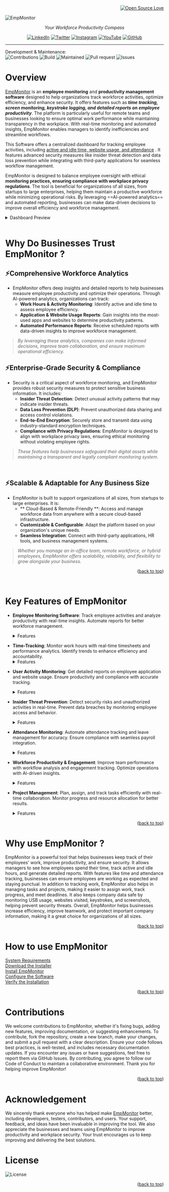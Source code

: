 <a id ="readme-top"></a>
<br>
<div align = "right">

[![Open Source Love](https://firstcontributions.github.io/open-source-badges/badges/open-source-v1/open-source.png)]()
</div>

![EmpMonitor](/assets/Logo.webp)
<p align = "center"><i>Your Workforce Productivity Compass</i></p></b>


<!-- <div align="right">

![MOTO](https://img.shields.io/badge/Your%20Workforce%20Productivity%20Compass-8A2BE2)

</div> -->



<div align = "center">

[![LinkedIn](https://img.shields.io/badge/LinkedIn-%230A66C2.svg?style=for-the-badge&logo=linkedin&logoColor=white)](https://www.linkedin.com/) [![Twitter](https://img.shields.io/badge/Twitter-%231DA1F2.svg?style=for-the-badge&logo=twitter&logoColor=white)](https://twitter.com/) [![Instagram](https://img.shields.io/badge/Instagram-%23E4405F.svg?style=for-the-badge&logo=instagram&logoColor=white)](https://www.instagram.com/) [![YouTube](https://img.shields.io/badge/YouTube-%23FF0000.svg?style=for-the-badge&logo=youtube&logoColor=white)](https://www.youtube.com/) [![GitHub](https://img.shields.io/badge/GitHub-%23181717.svg?style=for-the-badge&logo=github&logoColor=white)](https://github.com/)

</div>

---

Development & Maintenance:   
![Contributions](https://img.shields.io/badge/contributions-Welcome-purple) ![Build](https://img.shields.io/badge/build-Passing-brightgreen)  ![Maintained](https://img.shields.io/badge/maintained-Yes-blue)  ![Pull request](https://img.shields.io/badge/pull-request-count) ![Issues](https://img.shields.io/badge/Issues-faced-red) 


# Overview 

 <a href="https://app.empmonitor.com/amember/login">EmpMonitor</a> is an **employee monitoring** and **productivity management software** designed to help organizations track workforce activities, optimize efficiency, and enhance security. It offers features such as **_time tracking, screen monitoring, keystroke logging, and detailed reports on employee productivity_**. The platform is particularly useful for remote teams and businesses looking to ensure optimal work performance while maintaining transparency in the workplace. With real-time monitoring and automated insights, EmpMonitor enables managers to identify inefficiencies and streamline workflows.

This Software offers a centralized dashboard for tracking employee activities, including <a href="#key-features-of-empmonitor">active and idle time, website usage, and attendance</a> . It features advanced security measures like insider threat detection and data loss prevention while integrating with third-party applications for seamless workflow management.

EmpMonitor is designed to balance employee oversight with ethical **monitoring practices, ensuring compliance with workplace privacy regulations**. The tool is beneficial for organizations of all sizes, from startups to large enterprises, helping them maintain a productive workforce while minimizing operational risks. By leveraging ==AI-powered analytics== and automated reporting, businesses can make data-driven decisions to improve overall efficiency and workforce management.

 <details>
  <summary>Dashboard Preview</summary>
      <img src="/assets/Dashboard.png" alt = "Dashboard Preview" width ="1200" height = "600 "></img>
  </details>

<br>


# Why Do Businesses Trust EmpMonitor ?
## ⚡Comprehensive Workforce Analytics

- EmpMonitor offers deep insights and detailed reports to help businesses measure employee productivity and optimize their operations. Through AI-powered analytics, organizations can track:
    - **Work Hours & Activity Monitoring**: Identify active and idle time to assess employee efficiency.
    - **Application & Website Usage Reports**: Gain insights into the most-used apps and websites to determine productivity patterns.
    - **Automated Performance Reports**: Receive scheduled reports with data-driven insights to improve workforce management.

> _By leveraging these analytics, companies can make informed decisions, improve team collaboration, and ensure maximum operational efficiency._


## ⚡Enterprise-Grade Security & Compliance

- Security is a critical aspect of workforce monitoring, and EmpMonitor provides robust security measures to protect sensitive business information. It includes:
    - **Insider Threat Detection**: Detect unusual activity patterns that may indicate insider threats.
    - **Data Loss Prevention (DLP)**: Prevent unauthorized data sharing and access control violations.
    - **End-to-End Encryption**: Securely store and transmit data using industry-standard encryption techniques.
    - **Compliance with Privacy Regulations**: EmpMonitor is designed to align with workplace privacy laws, ensuring ethical monitoring without violating employee rights.

> _These features help businesses safeguard their digital assets while maintaining a transparent and legally compliant monitoring system._
<br>


## ⚡Scalable & Adaptable for Any Business Size
- EmpMonitor is built to support organizations of all sizes, from startups to large enterprises. It is:
    - ** Cloud-Based & Remote-Friendly **: Access and manage workforce data from anywhere with a secure cloud-based infrastructure.
    - **Customizable & Configurable**: Adapt the platform based on your organization's unique needs.
    - **Seamless Integration**: Connect with third-party applications, HR tools, and business management systems.

> _Whether you manage an in-office team, remote workforce, or hybrid employees, EmpMonitor offers scalability, reliability, and flexibility to grow alongside your business._

<p align="right">(<a href="#readme-top">back to top</a>)</p>

<br>

# Key Features of EmpMonitor
<a id ="Feature"></a>

- **Employee Monitoring Software**: Track employee activities and analyze productivity with real-time insights. Automate reports for better workforce management.
    <details>
        <summary>Features</summary>

    <ul>
        <b>📌Employee-Details</b>
            <li>Provides a comprehensive view of all employees.</li>
            <li>Displays essential details like name, role, department, location, and system information.</li>
            <li>Allows filtering and searching for quick access to employee records.</li>
            <li>To Know more(Link)</li>
    </ul>

     <ul>
    <b>📌Employee-Attendance</b>
            <li>Tracks employee working hours, login/logout times, and attendance records.</li>
            <li>Helps in monitoring punctuality and work schedules.</li>
            <li>Useful for payroll processing and performance evaluation.</li>
            <li>To Know more(Link)</li>
    </ul>

    <ul>
    <b>📌Employee Insights</b>
            <li>Offers data-driven analytics on employee performance, productivity, and engagement.
        </li>
            <li>Provides visual reports and metrics for better workforce management.</li>
            <li>Helps HR teams and managers make informed decisions to improve team efficiency.</li>
            <li>To Know more(Link)</li>
    </ul>

</details>


  
- **Time-Tracking**: Monitor work hours with real-time timesheets and performance analytics. Identify trends to enhance efficiency and accountability. <details>
    <summary>Features</summary>
     <ul>
        <b>📌 Employee Attendance & Work Hours Tracking</b>
            <li>Records Clock In/Out times, monitors working hours, breaks, and shift duration.</li>
            <li>Tracks Total, Office, and Active Hours, distinguishing actual work time from idle time.</li>
            <li>Ensures accurate payroll processing and helps optimize scheduling.</li>
            <li>To Know more(Link)</li>
    </ul>
</details>


- **User Activity Monitoring**: Get detailed reports on employee application and website usage. Ensure productivity and compliance with accurate tracking.
    <details>
    <summary>Features</summary>
     <ul>
        <b>📌 Employee Productivity Dashboard</b>
        <li>Work Hours Tracking: Displays Office Time, Active Time, and Productive Time for accurate monitoring.</li>
        <li>Productivity Insights: Categorizes time into Productive, Neutral, Unproductive, and Offline to assess efficiency.
        </li>
        <li>Visual Timeline Analysis: Graphical representation of work patterns for better performance evaluation.
        </li>
        <li>Date-Based Filtering: Select and analyze productivity data for specific dates.</li>
        <li>To Know more(Link)</li>
    </ul>

    </details>

- **Insider Threat Prevention**: Detect security risks and unauthorized activities in real-time. Prevent data breaches by monitoring employee access and behavior.
    <details>
    <summary>Features</summary>
    <ul>
        <b>📌 Real-Time Threat Detection</b>
        <li>Instantly detects and logs any USB device connected to company systems.</li>
        <li>Provides detailed records, including event timestamps, device information, and user details.
        </li>
        <li>Helps identify unauthorized attempts to access or transfer sensitive company data.
        </li>
        <li>To Know more(Link)</li>
    </ul>

    <ul>
        <b>📌 Insider Threat Prevention</b>
    <li>Monitors employee actions to prevent negligent or malicious data leaks.
        </li>
    <li>Flags suspicious USB activity, ensuring compliance with company policies.
        </li>
     <li>Helps IT and security teams take immediate action against unauthorized data transfers.
        </li>
    <li>To Know more(Link)</li>
    </ul>


    <ul>
        <b>📌 Comprehensive Risk Mitigation & Reporting</b>
        <li>Allows managers and administrators to generate detailed reports in CSV and PDF formats.</li>
        <li>Provides filtering options to analyze USB activity by location, department, or employee.
        </li>
        <li>Supports audit logs for compliance with data protection regulations.
        </li>
        <li>To Know more(Link)</li>
    </ul>

    </details>

- **Attendance Monitoring**: Automate attendance tracking and leave management for accuracy. Ensure compliance with seamless payroll integration.

    <details>
    <summary>Features</summary>
    <ul>
        <b>📌 Automated Attendance Tracking</b>
        <li>Records daily attendance with clear present (P), absent (A), and half-day (D) statuses.</li>
        <li>Provides a monthly overview for easy tracking and reporting.
        </li>
        <li>Reduces manual errors and improves HR efficiency.
        </li>
        <li>To Know more(Link)</li>
    </ul>

    <ul>
    <b>📌 Advanced Filtering & Search</b>
        <li>Filter attendance data by month, location, and department for quick access.</li>
        <li>Search for specific employees instantly with the search function.
        </li>
        <li>Ensures easy access to attendance records for HR and managers.
        </li>
        <li>To Know more(Link)</li>
    </ul>


    <ul>
        <b>📌 Export & Reporting</b>
        <li>Download attendance reports in Excel format for payroll and compliance.</li>
        <li>Enables organizations to analyze trends and improve workforce planning.
        </li>
        <li>Helps ensure accurate record-keeping for audits and compliance.</li>
        <li>To Know more(Link)</li>
    </ul>

</details>

- **Workforce Productivity & Engagement**: Improve team performance with workflow analysis and engagement tracking. Optimize operations with AI-driven insights.

    <details>
    <summary>Features</summary>
    <ul>
        <b>📌 Comprehensive Employee Analytics</b>
        <li>Tracks key metrics like Office Time, Productive Time, and Unproductive Time for each employee.</li>
        <li>Helps identify performance trends for data-driven decision-making.
        </li>
        <li>Provides real-time employee insights for better workforce management.
        </li>
        <li>To Know more(Link)</li>
    </ul>

    <ul>
    <b>📌 Advanced Filtering & Search</b>
        <li>Filter data by date range, role, location, and department for customized reports.</li>
        <li>Search for specific employees to view their detailed productivity stats.
        </li>
        <li>Ensures quick and easy access to individual work performance.
        </li>
        <li>To Know more(Link)</li>
    </ul>


    <ul>
        <b>📌 Performance Benchmarking</b>
        <li>Compares employee productivity with previous days’ performance and organization-wide averages.</li>
        <li>Helps identify areas of improvement and optimize work schedules.
        </li>
        <li>Aids HR teams and managers in boosting team efficiency.</li>
        <li>To Know more(Link)</li>
    </ul>

</details>

- **Project Management**: Plan, assign, and track tasks efficiently with real-time collaboration. Monitor progress and resource allocation for better results.

   <details>
    <summary>Features</summary>
    <ul>
        <b>📌 Effortless Task Assignment & Planning</b>
        <li>Create, assign, and manage tasks with just a few clicks.</li>
        <li>Set clear deadlines and priorities for smooth project execution.
        </li>
        <li>Ensure team members stay aligned with project goals.
        </li>
        <li>To Know more(Link)</li>
    </ul>

    
    <ul>
        <b>📌 Real-Time Progress Tracking & Reporting</b>
        <li>Monitor project milestones with detailed insights.</li>
        <li>Identify roadblocks and optimize work strategies.
        </li>
        <li>Gain a comprehensive view of time spent on each task.</li>
        <li>To Know more(Link)</li>
    </ul>

    <ul>
    <b>📌 Smart Resource Allocation</b>
        <li>Assign the right employees to the right tasks for maximum efficiency.</li>
        <li>Prevent overloading or underutilization of resources.
        </li>
        <li>Enhance project turnaround time and overall productivity.
        </li>
        <li>To Know more(Link)</li>
    </ul>


    <ul>
    <b>📌 Seamless Team Collaboration</b>
        <li>Foster teamwork with real-time updates and shared access to tasks.</li>
        <li>Encourage communication between departments for faster decision-making.
        </li>
        <li>Create a highly efficient, well-connected workforce.
        </li>
        <li>To Know more(Link)</li>
    </ul>

</details>

<p align="right">(<a href="#readme-top">back to top</a>)</p>



# Why use EmpMonitor ?

EmpMonitor is a powerful tool that helps businesses keep track of their employees' work, improve productivity, and ensure security. It allows managers to see how employees spend their time, track active and idle hours, and generate detailed reports. With features like time and attendance tracking, businesses can ensure employees are working as expected and staying punctual.
In addition to tracking work, EmpMonitor also helps in managing tasks and projects, making it easier to assign work, track progress, and meet deadlines. It also keeps company data safe by monitoring USB usage, websites visited, keystrokes, and screenshots, helping prevent security threats.
Overall, EmpMonitor helps businesses increase efficiency, improve teamwork, and protect important company information, making it a great choice for organizations of all sizes.

<p align="right">(<a href="#readme-top">back to top</a>)</p>


# How to use EmpMonitor
<a href="#">System Requirements</a>
<br>
<a href="#">Download the Installer</a>
<br>
<a href="#">Install EmpMonitor</a>
<br>
<a href="#">Configure the Software</a>
<br>
<a href="#">Verify the Installation</a>

<p align="right">(<a href="#readme-top">back to top</a>)</p>



# Contributions

We welcome contributions to EmpMonitor, whether it's fixing bugs, adding new features, improving documentation, or suggesting enhancements. To contribute, fork the repository, create a new branch, make your changes, and submit a pull request with a clear description. Ensure your code follows best practices, is well-tested, and includes necessary documentation updates. If you encounter any issues or have suggestions, feel free to report them via GitHub Issues. By contributing, you agree to follow our Code of Conduct to maintain a collaborative environment. Thank you for helping improve EmpMonitor!

<p align="right">(<a href="#readme-top">back to top</a>)</p>


# Acknowledgement

We sincerely thank everyone who has helped make <a href="https://app.empmonitor.com/amember/login">EmpMonitor</a>  better, including developers, testers, contributors, and users. Your support, feedback, and ideas have been invaluable in improving the tool. We also appreciate the businesses and teams using EmpMonitor to improve productivity and workplace security. Your trust encourages us to keep improving and delivering the best solutions.

# License
![License](https://img.shields.io/badge/License-MIT-green.svg)  

<p align="right">(<a href="#readme-top">back to top</a>)</p>
